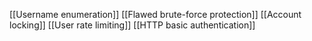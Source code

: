 [[Username enumeration]]
[[Flawed brute-force protection]]
[[Account locking]]
[[User rate limiting]]
[[HTTP basic authentication]]